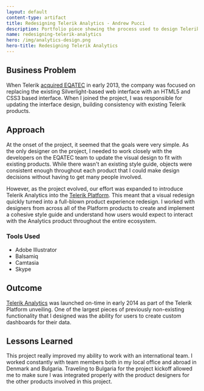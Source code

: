 ```yaml
--- 
layout: default
content-type: artifact 
title: Redesigning Telerik Analytics - Andrew Pucci 
description: Portfolio piece showing the process used to design Telerik Analytics. 
name: redesigning-telerik-analytics 
hero: /img/analytics-design.png 
hero-title: Redesigning Telerik Analytics 
---
```


## Business Problem 
When Telerik [acquired EQATEC](http://thenextweb.com/insider/2013/03/07/telerik-acquires-danish-cross-platform-app-analytics-software-maker-eqatec/) in early 2013, the company was focused on replacing the existing Silverlight-based web interface with an HTML5 and CSS3 based interface. When I joined the project, I was responsible for updating the interface design, building consistency with existing Telerik products.

## Approach 
At the onset of the project, it seemed that the goals were very simple. As the only designer on the project, I needed to work closely with the developers on the EQATEC team to update the visual design to fit with existing products. While there wasn't an existing style guide, objects were consistent enough throughout each product that I could make design decisions without having to get many people involved.

However, as the project evolved, our effort was expanded to introduce Telerik Analytics into the [Telerik Platform](http://www.telerik.com/platform). This meant that a visual redesign quickly turned into a full-blown product experience redesign. I worked with designers from across all of the Platform products to create and implement a cohesive style guide and understand how users would expect to interact with the Analytics product throughout the entire ecosystem.


### Tools Used 
* Adobe Illustrator 
* Balsamiq 
* Camtasia 
* Skype

## Outcome 
[Telerik Analytics](http://www.telerik.com/analytics) was launched on-time in early 2014 as part of the Telerik Platform unveiling. One of the largest pieces of previously non-existing functionality that I designed was the ability for users to create custom dashboards for their data.

## Lessons Learned 
This project really improved my ability to work with an international team. I worked constantly with team members both in my local office and abroad in Denmark and Bulgaria. Traveling to Bulgaria for the project kickoff allowed me to make sure I was integrated properly with the product designers for the other products involved in this project.